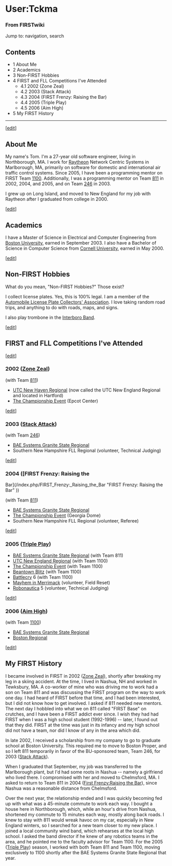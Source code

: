 # User:Tckma

### From FIRSTwiki

Jump to: navigation, search

## Contents

  * 1 About Me
  * 2 Academics
  * 3 Non-FIRST Hobbies
  * 4 FIRST and FLL Competitions I've Attended
    * 4.1 2002 (Zone Zeal)
    * 4.2 2003 (Stack Attack)
    * 4.3 2004 (FIRST Frenzy: Raising the Bar)
    * 4.4 2005 (Triple Play)
    * 4.5 2006 (Aim High)
  * 5 My FIRST History  
---  
  
[[edit](/index.php?title=User:Tckma&action=edit&section=1 "Edit section: About
Me" )]

## About Me

My name's Tom. I'm a 27-year old software engineer, living in Northborough,
MA. I work for [Raytheon](http://www.raytheon.com "http://www.raytheon.com" )
Network Centric Systems in Marlborough, MA, primarily on software for domestic
and international air traffic control systems. Since 2005, I have been a
programming mentor on FIRST Team [1100](/index.php/1100 "1100" ).
Additionally, I was a programming mentor on Team [811](/index.php/811 "811" )
in 2002, 2004, and 2005, and on Team [246](/index.php/246 "246" ) in 2003.

I grew up on Long Island, and moved to New England for my job with Raytheon
after I graduated from college in 2000.

[[edit](/index.php?title=User:Tckma&action=edit&section=2 "Edit section:
Academics" )]

## Academics

I have a Master of Science in Electrical and Computer Engineering from [Boston
University](http://www.bu.edu "http://www.bu.edu" ), earned in September 2003.
I also have a Bachelor of Science in Computer Science from [Cornell
University](http://www.cornell.edu "http://www.cornell.edu" ), earned in May
2000.

[[edit](/index.php?title=User:Tckma&action=edit&section=3 "Edit section: Non-
FIRST Hobbies" )]

## Non-FIRST Hobbies

What do you mean, "Non-FIRST Hobbies?" Those exist?

I collect license plates. Yes, this is 100% legal. I am a member of the
[Automobile License Plate Collectors' Association](http://www.alpca.org
"http://www.alpca.org" ). I love taking random road trips, and anything to do
with roads, maps, and signs.

I also play trombone in the [Interboro Band](http://www.interboroband.org
"http://www.interboroband.org" ).

[[edit](/index.php?title=User:Tckma&action=edit&section=4 "Edit section: FIRST
and FLL Competitions I've Attended" )]

## FIRST and FLL Competitions I've Attended

[[edit](/index.php?title=User:Tckma&action=edit&section=5 "Edit section: 2002
\(Zone Zeal\)" )]

### 2002 ([Zone Zeal](/index.php/Zone_Zeal "Zone Zeal" ))

(with Team [811](/index.php/811 "811" ))

  * [UTC New Haven Regional](/index.php/UTC_Regional "UTC Regional" ) (now called the UTC New England Regional and located in Hartford) 
  * [The Championship Event](/index.php/The_Championship_Event "The Championship Event" ) (Epcot Center) 

[[edit](/index.php?title=User:Tckma&action=edit&section=6 "Edit section: 2003
\(Stack Attack\)" )]

### 2003 ([Stack Attack](/index.php/Stack_Attack "Stack Attack" ))

(with Team [246](/index.php/246 "246" ))

  * [BAE Systems Granite State Regional](/index.php/BAE_Regional "BAE Regional" )
  * Southern New Hampshire FLL Regional (volunteer, Technical Judging) 

[[edit](/index.php?title=User:Tckma&action=edit&section=7 "Edit section: 2004
\(FIRST Frenzy: Raising the Bar\)" )]

### 2004 ([FIRST Frenzy: Raising the
Bar](/index.php/FIRST_Frenzy:_Raising_the_Bar "FIRST Frenzy: Raising the Bar"
))

(with Team [811](/index.php/811 "811" ))

  * [BAE Systems Granite State Regional](/index.php/BAE_Regional "BAE Regional" )
  * [The Championship Event](/index.php/The_Championship_Event "The Championship Event" ) (Georgia Dome) 
  * Southern New Hampshire FLL Regional (volunteer, Referee) 

[[edit](/index.php?title=User:Tckma&action=edit&section=8 "Edit section: 2005
\(Triple Play\)" )]

### 2005 ([Triple Play](/index.php/Triple_Play "Triple Play" ))

  * [BAE Systems Granite State Regional](/index.php/BAE_Regional "BAE Regional" ) (with Team 811) 
  * [UTC New England Regional](/index.php/UTC_Regional "UTC Regional" ) (with Team 1100) 
  * [The Championship Event](/index.php/The_Championship_Event "The Championship Event" ) (with Team 1100) 
  * [Beantown Blitz](/index.php/Beantown_Blitz "Beantown Blitz" ) (with Team 1100) 
  * [Battlecry](/index.php/Battlecry "Battlecry" ) 6 (with Team 1100) 
  * [Mayhem in Merrimack](/index.php/Mayhem_in_Merrimack "Mayhem in Merrimack" ) (volunteer, Field Reset) 
  * [Robonautica](/index.php?title=Robonautica&action=edit "Robonautica" ) 5 (volunteer, Technical Judging) 

[[edit](/index.php?title=User:Tckma&action=edit&section=9 "Edit section: 2006
\(Aim High\)" )]

### 2006 ([Aim High](/index.php/Aim_High "Aim High" ))

(with Team [1100](/index.php/1100 "1100" ))

  * [BAE Systems Granite State Regional](/index.php/BAE_Regional "BAE Regional" )
  * [Boston Regional](/index.php/Boston_Regional "Boston Regional" )

[[edit](/index.php?title=User:Tckma&action=edit&section=10 "Edit section: My
FIRST History" )]

## My FIRST History

I became involved in FIRST in 2002 ([Zone Zeal](/index.php/Zone_Zeal "Zone
Zeal" )), shortly after breaking my leg in a skiing accident. At the time, I
lived in Nashua, NH and worked in Tewksbury, MA. A co-worker of mine who was
driving me to work had a son on Team 811 and was discussing the FIRST program
on the way to work one day. I had heard of FIRST before that time, and I had
been interested, but I did not know how to get involved. I asked if 811 needed
new mentors. The next day I hobbled into what we on 811 called "FIRST Base" on
crutches, and I have been a FIRST addict ever since. I wish they had had FIRST
when I was a high school student (1992-1996) -- later, I found out that they
did. FIRST at the time was just in its infancy and my high school did not have
a team, nor did I know of any in the area which did.

In late 2002, I received a scholarship from my company to go to graduate
school at Boston University. This required me to move to Boston Proper, and so
I left 811 temporarily in favor of the BU-sponsored team, Team 246, for 2003
([Stack Attack](/index.php/Stack_Attack "Stack Attack" )).

When I graduated that September, my job was transferred to the Marlborough
plant, but I'd had some roots in Nashua -- namely a girlfriend who lived
there. I compromised with her and moved to Chelmsford, MA. I asked to return
to Team 811 in 2004 ([First Frenzy:Raising the
Bar](/index.php?title=First_Frenzy:Raising_the_Bar&action=edit "First
Frenzy:Raising the Bar" )), since Nashua was a reasonable distance from
Chelmsford.

Over the next year, the relationship ended and I was quickly becoming fed up
with what was a 45-minute commute to work each way. I bought a house here in
Northborough, which, while an hour's drive from Nashua, shortened my commute
to 15 minutes each way, mostly along back roads. I knew to stay with 811 would
wreak havoc on my car, especially in New England winters, so I searched for a
new team closer to my new place. I joined a local community wind band, which
rehearses at the local high school. I asked the band director if he knew of
any robotics teams in the area, and he pointed me to the faculty advisor for
Team 1100. For the 2005 ([Triple Play](/index.php/Triple_Play "Triple Play" ))
season, I worked with both Team 811 and Team 1100, moving exclusively to 1100
shortly after the BAE Systems Granite State Regional that year.

